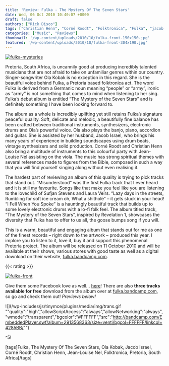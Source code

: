 ```yaml
---
title: 'Review: Fulka - The Mystery Of The Seven Stars'
date: Wed, 06 Oct 2010 10:40:07 +0000
draft: false
authors: ["Rick Disco"]
tags: ["Christian Henn", "Corné Roodt", "Folktronica", "Fulka", "jacob israel", "Jean-Louise Nel", "Ola Kobak", "pretoria", "south africa", "The Mystery Of The Seven Stars"]
categories: ["Music", "Reviews"]
thumbnail: '/wp-content/uploads/2010/10/fulka-front-150x150.jpg'
featured: '/wp-content/uploads/2010/10/fulka-front-304x190.jpg'
---
```


[![](/wp-content/uploads/2010/10/fulka-mysteries.jpg "fulka-mysteries")](/wp-content/uploads/2010/10/fulka-mysteries.jpg)

Pretoria, South Africa, is uncannily good at producing incredibly talented musicians that are not afraid to take on unfamiliar genres within our country. Singer-songwriter Ola Kobak is no exception in this regard. She is the beautiful voice behind Fulka, a Pretoria based folktronica act. The word Fulka is derived from a Germanic noun meaning “people” or “army”, ironic as “army” is not something that comes to mind when listening to her sing. Fulka’s debut album is entitled “The Mystery of the Seven Stars” and is definitely something I have been looking forward to.

The album as a whole is incredibly uplifting yet still retains Fulka’s signature peaceful quality. Soft, delicate and melodic, a beautifully fine balance has been crafted between traditional instruments, synthesizers, electronic drums and Ola’s powerful voice. Ola also plays the banjo, piano, accordion and guitar. She is assisted by her husband, Jacob Israel, who brings his many years of experience in building soundscapes using drum beats, vintage synthesizers and solid production. Corné Roodt and Christian Henn also bring a multitude of instruments to this colourful party with Jean-Louise Nel assisting on the viola. The music has strong spiritual themes with several references made to figures from the Bible, composed in such a way that you will find yourself singing along without even realising it.

The hardest part of reviewing an album of this quality is trying to pick tracks that stand out. “Misunderstood” was the first Fulka track that I ever heard and it is still my favourite. Songs like that make you feel like you are listening to the lovechild of Sufjan Stevens and Laura Veirs. “Lazy days in the streets, Rumbling for soft ice cream oh, What a shithole” – it gets stuck in your head! “I Fell When You Spoke” is a hauntingly beautiful track that builds up to some lovely electronic drums with a lo-fi folk feel. The album titled track, “The Mystery of the Seven Stars”, inspired by Revelation 1, showcases the diversity that Fulka has to offer to us all, the goose bumps song if you will.

This is a warm, beautiful and engaging album that stands out for me as one of the finest records – right down to the artwork – produced this year. I implore you to listen to it, love it, buy it and support this phenomenal Pretoria project. The album will be released on 11  October 2010 and will be available at their shows, various stores with good taste as well as a digital download on their website, [fulka.bandcamp.com](http://fulka.bandcamp.com "fulka.bandcamp.com").

{{< rating >}}

[![](/wp-content/uploads/2010/10/fulka-front-300x300.jpg "fulka-front")](/wp-content/uploads/2010/10/fulka-front.jpg)

Give them some Facebook love as well... [here](http://www.facebook.com/Fulkaband "Fulka on Facebook")! There are also **three tracks available for free** download from the album over at [fulka.bandcamp.com](http://fulka.bandcamp.com "fulka.bandcamp.com"), so go and check them out! _Previews below!_

![](/wp-includes/js/tinymce/plugins/media/img/trans.gif ""quality":"high","allowScriptAccess":"always","allowNetworking":"always","wmode":"transparent","bgcolor":"#FFFFFF","src":"http://bandcamp.com/EmbeddedPlayer.swf/album=2913568363/size=venti/bgcol=FFFFFF/linkcol=4285BB/"")

^5!

\[tags\]Fulka, The Mystery Of The Seven Stars, Ola Kobak, Jacob Israel, Corné Roodt, Christian Henn, Jean-Louise Nel, Folktronica, Pretoria, South Africa\[/tags\]